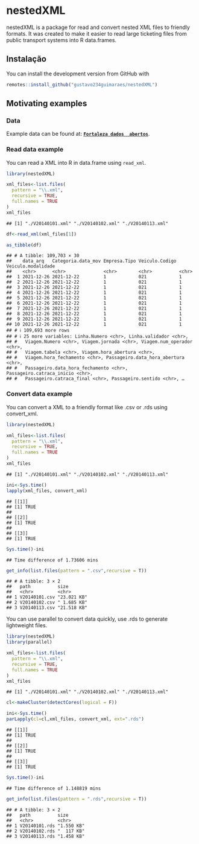 nestedXML
================

nestedXML is a package for read and convert nested XML files to friendly
formats. It was created to make it easier to read large ticketing files
from public transport systems into R data.frames.

## Instalação

You can install the development version from GitHub with

``` r
remotes::install_github("gustavo234guimaraes/nestedXML")
```

## Motivating examples

### Data

Example data can be found at:
[**`Fortaleza dados  abertos`**](https://dados.fortaleza.ce.gov.br/dataset/bilhetagem_01_2014).

### Read data example

You can read a XML into R in data.frame using `read_xml`.

``` r
library(nestedXML)

xml_files<-list.files(
  pattern = "\\.xml",
  recursive = TRUE,
  full.names = TRUE
)
xml_files
```

    ## [1] "./V20140101.xml" "./V20140102.xml" "./V20140113.xml"

``` r
df<-read_xml(xml_files[1])

as_tibble(df)
```

    ## # A tibble: 109,703 × 30
    ##    data_arq   Categoria.data_mov Empresa.Tipo Veiculo.Codigo Veiculo.modalidade
    ##    <chr>      <chr>              <chr>        <chr>          <chr>             
    ##  1 2021-12-26 2021-12-22         1            021            1                 
    ##  2 2021-12-26 2021-12-22         1            021            1                 
    ##  3 2021-12-26 2021-12-22         1            021            1                 
    ##  4 2021-12-26 2021-12-22         1            021            1                 
    ##  5 2021-12-26 2021-12-22         1            021            1                 
    ##  6 2021-12-26 2021-12-22         1            021            1                 
    ##  7 2021-12-26 2021-12-22         1            021            1                 
    ##  8 2021-12-26 2021-12-22         1            021            1                 
    ##  9 2021-12-26 2021-12-22         1            021            1                 
    ## 10 2021-12-26 2021-12-22         1            021            1                 
    ## # ℹ 109,693 more rows
    ## # ℹ 25 more variables: Linha.Numero <chr>, Linha.validador <chr>,
    ## #   Viagem.Numero <chr>, Viagem.jornada <chr>, Viagem.num_operador <chr>,
    ## #   Viagem.tabela <chr>, Viagem.hora_abertura <chr>,
    ## #   Viagem.hora_fechamento <chr>, Passageiro.data_hora_abertura <chr>,
    ## #   Passageiro.data_hora_fechamento <chr>, Passageiro.catraca_inicio <chr>,
    ## #   Passageiro.catraca_final <chr>, Passageiro.sentido <chr>, …

### Convert data example

You can convert a XML to a friendly format like .csv or .rds using
convert_xml.

``` r
library(nestedXML)

xml_files<-list.files(
  pattern = "\\.xml",
  recursive = TRUE,
  full.names = TRUE
)
xml_files
```

    ## [1] "./V20140101.xml" "./V20140102.xml" "./V20140113.xml"

``` r
ini<-Sys.time()
lapply(xml_files, convert_xml)
```

    ## [[1]]
    ## [1] TRUE
    ## 
    ## [[2]]
    ## [1] TRUE
    ## 
    ## [[3]]
    ## [1] TRUE

``` r
Sys.time()-ini
```

    ## Time difference of 1.73606 mins

``` r
get_info(list.files(pattern = ".csv",recursive = T))
```

    ## # A tibble: 3 × 2
    ##   path          size       
    ##   <chr>         <chr>      
    ## 1 V20140101.csv "23.021 KB"
    ## 2 V20140102.csv " 1.685 KB"
    ## 3 V20140113.csv "21.518 KB"

You can use parallel to convert data quickly, use .rds to generate
lightweight files.

``` r
library(nestedXML)
library(parallel)

xml_files<-list.files(
  pattern = "\\.xml",
  recursive = TRUE,
  full.names = TRUE
)
xml_files
```

    ## [1] "./V20140101.xml" "./V20140102.xml" "./V20140113.xml"

``` r
cl<-makeCluster(detectCores(logical = F))

ini<-Sys.time()
parLapply(cl=cl,xml_files, convert_xml, ext=".rds")
```

    ## [[1]]
    ## [1] TRUE
    ## 
    ## [[2]]
    ## [1] TRUE
    ## 
    ## [[3]]
    ## [1] TRUE

``` r
Sys.time()-ini
```

    ## Time difference of 1.148819 mins

``` r
get_info(list.files(pattern = ".rds",recursive = T))
```

    ## # A tibble: 3 × 2
    ##   path          size      
    ##   <chr>         <chr>     
    ## 1 V20140101.rds "1.550 KB"
    ## 2 V20140102.rds "  117 KB"
    ## 3 V20140113.rds "1.458 KB"

